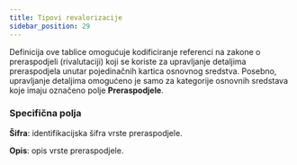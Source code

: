 ```yaml
---
title: Tipovi revalorizacije
sidebar_position: 29
---
```


Definicija ove tablice omogućuje kodificiranje referenci na zakone o preraspodjeli (rivalutaciji) koji se koriste za upravljanje detaljima preraspodjela unutar pojedinačnih kartica osnovnog sredstva. Posebno, upravljanje detaljima omogućeno je samo za kategorije osnovnih sredstava koje imaju označeno polje **Preraspodjele**.

### Specifična polja

**Šifra**: identifikacijska šifra vrste preraspodjele.

**Opis**: opis vrste preraspodjele.